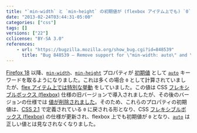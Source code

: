 ```yaml
---
title: "`min-width` と `min-height` の初期値が (flexbox アイテム上でも) `0` に戻されました"
date: "2013-02-24T03:44:31-05:00"
categories: ["css"]
tags: []
versions: ["22"]
cclicense: "BY-SA 3.0"
references:
    - url: "https://bugzilla.mozilla.org/show_bug.cgi?id=848539"
      title: "Bug 848539 – Remove support for \"min-width: auto\" and \"min-height: auto\", since they\'re being dropped from flexbox spec"
---
```

[Firefox 18](https://www.fxsitecompat.com/ja/docs/2012/initial-value-for-min-width-and-min-height-has-been-changed-to-auto/) 以降、[`min-width`](https://developer.mozilla.org/ja/docs/Web/CSS/min-width)、[`min-height`](https://developer.mozilla.org/ja/docs/Web/CSS/min-height) プロパティが [初期値](https://developer.mozilla.org/ja/docs/Web/CSS/initial_value) として [`auto`](https://developer.mozilla.org/ja/docs/Web/CSS/auto) キーワードを取るようになりました。これは多くの場合 `0` として計算されていましたが、[flex アイテム上では特別な挙動](https://www.w3.org/TR/2012/CR-css3-flexbox-20120918/#min-size-auto) をしていました。この値は CSS [フレキシブルボックス (flexbox)](https://developer.mozilla.org/ja/docs/Web/Guide/CSS/Flexible_boxes) 仕様の旧バージョンで導入されましたが、その後のバージョンの仕様では [値が削除されました](https://dvcs.w3.org/hg/csswg/rev/9437131b3d6e#l1.86)。そのため、これらのプロパティの初期値は、[CSS 2.1](https://www.w3.org/TR/CSS2/visudet.html#min-max-widths) で定義されている `0` に戻される形となり、CSS [フレキシブルボックス (flexbox)](https://developer.mozilla.org/ja/docs/Web/Guide/CSS/Flexible_boxes) の仕様が更新され、flexbox 上でも初期値が `0` となり、[`auto`](https://developer.mozilla.org/ja/docs/Web/CSS/auto) は正しい値とは見なされなくなりました。
